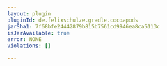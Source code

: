 ```yaml
---
layout: plugin
pluginId: de.felixschulze.gradle.cocoapods
jarSha1: 7f68bfe24442879b815b7561cd9946ea8ca5113c
isJarAvailable: true
error: NONE
violations: []

---
```

